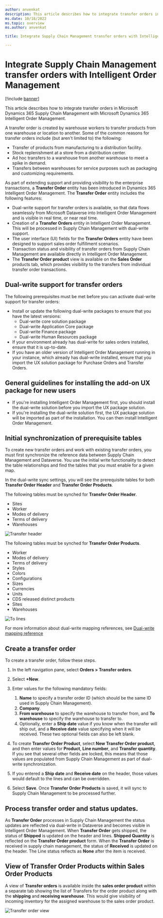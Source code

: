 ```yaml
---
author: anvenkat
description: This article describes how to integrate transfer orders in Microsoft Dynamics 365 Supply Chain Management with Microsoft Dynamics 365 Intelligent Order Management.
ms.date: 10/18/2022
ms.topic: overview
ms.author: anvenkat

title: Integrate Supply Chain Management transfer orders with Intelligent Order Management

---
```


# Integrate Supply Chain Management transfer orders with Intelligent Order Management

[!include [banner](includes/banner.md)]

This article describes how to integrate transfer orders in Microsoft Dynamics 365 Supply Chain Management with Microsoft Dynamics 365 Intelligent Order Management.

A transfer order is created by warehouse workers to transfer products from one warehouse or location to another. Some of the common reasons for transfer orders include (but aren't limited to) the following:
- Transfer of products from manufacturing to a distribution facility.
- Stock replenishment at a store from a distribution center.
- Ad hoc transfers to a warehouse from another warehouse to meet a spike in demand.
- Transfers between warehouses for service purposes such as packaging and customizing requirements.

As part of extending support and providing visibility to the enterprise transactions, a **Transfer Order** entity has been introduced in Dynamics 365 Intelligent Order Management. The **Transfer Order** entity includes the following features:
- Dual-write support for transfer orders is available, so that data flows seamlessly from Microsoft Dataverse into Intelligent Order Management and is visible in real time, or near real time.
- Creation of a **Transfer Orders** entity in Intelligent Order Management. This will be processed in Supply Chain Management with dual-write support.
- The user interface (UI) fields for the **Transfer Orders** entity have been designed to support sales order fulfillment scenarios.
- Transaction status and visibility of transfer orders from Supply Chain Management are available directly in Intelligent Order Management.
- The **Transfer Order product** view is available on the **Sales Order** products tab, which provides visibility to the transfers from individual transfer order transactions.

## Dual-write support for transfer orders

The following prerequisites must be met before you can activate dual-write support for transfer orders:

- Install or update the following dual-write packages to ensure that you have the latest versions:
    - Dual-write core solution package
    - Dual-write Application Core package
    - Dual-write Finance package
    - Dual-write Human Resources package
- If your environment already has dual-write for sales orders installed, ensure that it is up-to-date.
- If you have an older version of Intelligent Order Management running in your instance, which already has dual-write installed, ensure that you import the UX solution package for Purchase Orders and Transfer Orders.

## General guidelines for installing the add-on UX package for new users

- If you're installing Intelligent Order Management first, you should install the dual-write solution before you import the UX package solution.
- If you're installing the dual-write solution first, the UX package solution will be imported as part of the installation. You can then install Intelligent Order Management.

## Initial synchronization of prerequisite tables

To create new transfer orders and work with existing transfer orders, you must first synchronize the reference data between Supply Chain Management and Dataverse. You use the initial write functionality to detect the table relationships and find the tables that you must enable for a given map.

In the dual-write sync settings, you will see the prerequisite tables for both **Transfer Order Header** and **Transfer Order Products**.

The following tables must be synched for **Transfer Order Header**.

- Sites
- Worker
- Modes of delivery
- Terms of delivery
- Warehouses

![Transfer header](media/transfer-header.png)

The following tables must be synched for **Transfer Order Products**.

- Worker
- Modes of delivery
- Terms of delivery
- Styles
- Colors
- Configurations
- Sizes
- Currencies
- Units
- CDS released distinct products
- Sites
- Warehouses

![To lines](media/to-lines.png)

For more information about dual-write mapping references, see [Dual-write mapping reference](/fin-ops-core/dev-itpro/data-entities/dual-write/mapping-reference)

## Create a transfer order 

To create a transfer order, follow these steps.

1. In the left navigation pane, select **Orders \> Transfer orders**. 
1. Select **+New**. 
1. Enter values for the following mandatory fields: 

    1. **Name** to specify a transfer order ID (which should be the same ID used in Supply Chain Management).
    1. **Company**.  
    1. **From warehouse** to specify the warehouse to transfer from, and **To warehouse** to specify the warehouse to transfer to. 
    1. Optionally, enter a **Ship date** value if you know when the transfer will ship out, and a **Receive date** value specifying when it will be received. These two optional fields can also be left blank.
1. To create **Transfer Order Product**, select **New Transfer Order product**, and then enter values for **Product**, **Line number**, and **Transfer quantity**. If you see that several other fields are locked, this means that those values are populated from Supply Chain Management as part of dual-write synchronization.
1. If you entered a **Ship date** and **Receive date** on the header, those values would default to the lines and can be overridden.
1. Select **Save**. Once **Transfer Order Products** is saved, it will sync to Supply Chain Management to be processed further.

## Process transfer order and status updates.

As **Transfer Order** processes in Supply Chain Management the status updates are reflected via dual-write in Dataverse and becomes visible in Intelligent Order Management. When **Transfer Order** gets shipped, the status of **Shipped** is updated on the header and lines. **Shipped Quantity** is reflected on the **Transfer Order product** form. When the **Transfer Order** is received in supply chain management, the status of **Received** is updated on the header. The Line status reflects as **None** after the item is received.

## View of Transfer Order Products within Sales Order Products

A view of **Transfer orders** is available inside the **sales order product**  within a separate tab showing the list of Transfers for the order product along with the **shipping** and **receiving warehouse**. This would give visibility of incoming inventory for the assigned warehouse to the sales order product. 

![Transfer order view](media/transfer-order.png)




